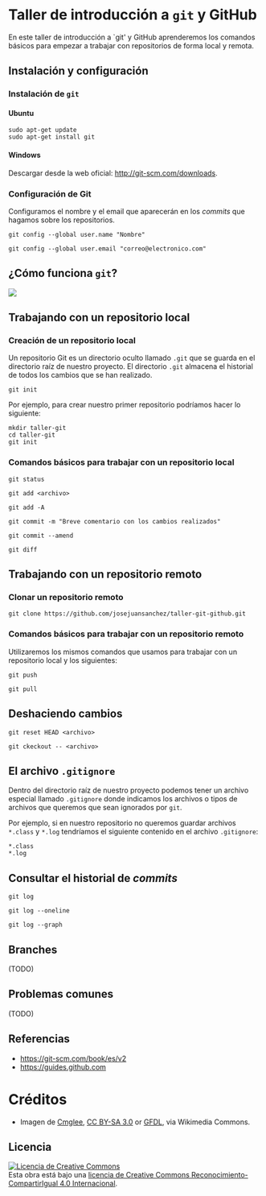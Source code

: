 # Taller de introducción a `git` y GitHub

En este taller de introducción a `git' y GitHub aprenderemos los comandos básicos para empezar a trabajar con repositorios de forma local y remota.

## Instalación y configuración

### Instalación de `git`

#### Ubuntu

```
sudo apt-get update
sudo apt-get install git
```

#### Windows

Descargar desde la web oficial: http://git-scm.com/downloads.

### Configuración de Git

Configuramos el nombre y el email que aparecerán en los *commits* que hagamos sobre los repositorios.

```git
git config --global user.name "Nombre"
```

```git
git config --global user.email "correo@electronico.com"
```

## ¿Cómo funciona `git`?

![](https://upload.wikimedia.org/wikipedia/commons/thumb/4/44/Git_data_flow_simplified.svg/360px-Git_data_flow_simplified.svg.png)

## Trabajando con un repositorio local

### Creación de un repositorio local

Un repositorio Git es un directorio oculto llamado `.git` que se guarda en el directorio raíz de nuestro proyecto. El directorio `.git` almacena el historial de todos los cambios que se han realizado.

```git
git init
```

Por ejemplo, para crear nuestro primer repositorio podríamos hacer lo siguiente:

```
mkdir taller-git
cd taller-git
git init
```

### Comandos básicos para trabajar con un repositorio local

```
git status
```

```
git add <archivo>
```

```
git add -A
```

```
git commit -m "Breve comentario con los cambios realizados"
```

```
git commit --amend
```

```
git diff
```

## Trabajando con un repositorio remoto

### Clonar un repositorio remoto

```
git clone https://github.com/josejuansanchez/taller-git-github.git
```

### Comandos básicos para trabajar con un repositorio remoto

Utilizaremos los mismos comandos que usamos para trabajar con un repositorio local y los siguientes:

```
git push
```

```
git pull
```

## Deshaciendo cambios

```
git reset HEAD <archivo>
```

```
git ckeckout -- <archivo>
```

## El archivo `.gitignore`

Dentro del directorio raíz de nuestro proyecto podemos tener un archivo especial llamado `.gitignore` donde indicamos los archivos o tipos de archivos que queremos que sean ignorados por `git`. 

Por ejemplo, si en nuestro repositorio no queremos guardar archivos `*.class` y `*.log` tendríamos el siguiente contenido en el archivo `.gitignore`:

```
*.class
*.log
```

## Consultar el historial de *commits*

```
git log
```

```
git log --oneline
```

```
git log --graph
```

## Branches

(TODO)

## Problemas comunes

(TODO)

## Referencias

* https://git-scm.com/book/es/v2
* https://guides.github.com

# Créditos

* Imagen de [Cmglee](https://commons.wikimedia.org/wiki/User:Cmglee), [CC BY-SA 3.0](https://creativecommons.org/licenses/by-sa/3.0) or [GFDL](http://www.gnu.org/copyleft/fdl.html), via Wikimedia Commons.

## Licencia

<a rel="license" href="http://creativecommons.org/licenses/by-sa/4.0/"><img alt="Licencia de Creative Commons" style="border-width:0" src="https://i.creativecommons.org/l/by-sa/4.0/88x31.png" /></a><br />Esta obra está bajo una <a rel="license" href="http://creativecommons.org/licenses/by-sa/4.0/">licencia de Creative Commons Reconocimiento-CompartirIgual 4.0 Internacional</a>.